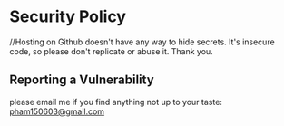 # Security Policy
//Hosting on Github doesn't have any way to hide secrets. It's insecure code, so please don't replicate or abuse it. Thank you.

## Reporting a Vulnerability
please email me if you find anything not up to your taste: pham150603@gmail.com
